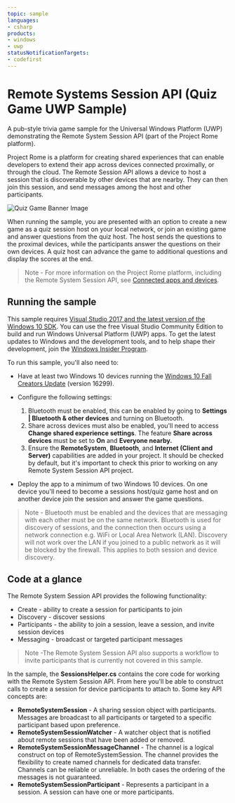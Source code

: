 ```yaml
---
topic: sample
languages:
- csharp
products:
- windows
- uwp
statusNotificationTargets:
- codefirst
---
```


# Remote Systems Session API (Quiz Game UWP Sample)

A pub-style trivia game sample for the Universal Windows Platform (UWP) demonstrating the Remote System Session API (part of the Project Rome platform). 

Project Rome is a platform for creating shared experiences that can enable developers to extend their app across devices connected proximally, or through the cloud. The Remote Session API allows a device to host a session that is discoverable by other devices that are nearby. They can then join this session, and send messages among the host and other participants. 

![Quiz Game Banner Image](Images/QuizGameBanner.png)

When running the sample, you are presented with an option to create a new game as a quiz session host on your local network, or join an existing game and answer questions from the quiz host. The host sends the questions to the proximal devices, while the participants answer the questions on their own devices. A quiz host can advance the game to additional questions and display the scores at the end. 

> Note - For more information on the Project Rome platform, including the Remote System Session API, see [Connected apps and devices](https://docs.microsoft.com/windows/uwp/launch-resume/connected-apps-and-devices).

## Running the sample

This sample requires [Visual Studio 2017 and the latest version of the Windows 10 SDK](http://go.microsoft.com/fwlink/?LinkID=280676). You can use the free Visual Studio Community Edition to build and run Windows Universal Platform (UWP) apps. To get the latest updates to Windows and the development tools, and to help shape their development, join 
the [Windows Insider Program](https://insider.windows.com).

To run this sample, you'll also need to:

- Have at least two Windows 10 devices running the [Windows 10 Fall Creators Update](https://support.microsoft.com/help/4028685/windows-10-get-the-fall-creators-update) (version 16299).

- Configure the following settings:
    1. Bluetooth must be enabled, this can be enabled by going to **Settings | Bluetooth & other devices** and turning on Bluetooth.
    2. Share across devices must also be enabled, you'll need to access **Change shared experience settings**. The feature  **Share across devices** must be set to **On** and **Everyone nearby.**
    3. Ensure the **RemoteSystem**, **Bluetooth**, and **Internet (Client and Server)** capabilities are added in your project. It should be checked by default, but it's important to check this prior to working on any Remote System Session API project.
- Deploy the app to a minimum of two Windows 10 devices. On one device you'll need to become a sessions host/quiz game host and on another device join the session and answer the game questions.

> Note -  Bluetooth must be enabled and the devices that are messaging with each other must be on the same network. Bluetooth is used for discovery of sessions, and the connection then occurs using a network connection e.g. WiFi or Local Area Network (LAN). Discovery will not work over the LAN if you joined to a public network as it will be blocked by the firewall. This applies to both session and device discovery.

## Code at a glance

The Remote System Session API provides the following functionality:
- Create - ability to create a session for participants to join
- Discovery - discover sessions
- Participants - the ability to join a session, leave a session, and invite session devices
- Messaging - broadcast or targeted participant messages

> Note -The Remote System Session API also supports a workflow to invite participants that is currently not covered in this sample. 


In the sample, the **SessionsHelper.cs** contains the core code for working with the Remote System Session API. From here you'll be able to construct calls to create a session for device participants to attach to. Some key API concepts are:
- **RemoteSystemSession** - A sharing session object with participants. Messages are broadcast to all participants or targeted to a specific participant based upon preference.
- **RemoteSystemSessionWatcher** - A watcher object that is notified about remote sessions that have been added or removed. 
- **RemoteSystemSessionMessageChannel** - The channel is a logical construct on top of RemoteSystemSession. The channel provides the flexibility to create named channels for dedicated data transfer. Channels can be reliable or unreliable. In both cases the ordering of the messages is not guaranteed. 
- **RemoteSystemSessionParticipant** - Represents a participant in a session. A session can have one or more participants. 
 
